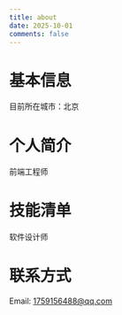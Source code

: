 ```yaml
---
title: about
date: 2025-10-01
comments: false
---
```


# 基本信息

目前所在城市：北京

# 个人简介

前端工程师

<!-- 喜欢 javascript 语言和相关组件以及 backbone、vue.js、node.js、mongoDB、PHP、JAVA、GO、Redis、Docker、Linux等后端、数据库技术 -->

<!--
# 技能清单
后端语言：Java/Node/Python/Golang/Rust
前端框架：Vue/React/微前端/Electron/React-Native/Hybrid
数据库相关：MySQL/SQL Server/Redis/
版本管理、文档和自动化部署工具：Git
单元测试：Jest
-->

# 技能清单

软件设计师

# 联系方式

Email: 1759156488@qq.com

<!-- 欢迎大家加入技术交流 QQ 群：685486827 ，<a target="_blank" style="color: red;" href="//shang.qq.com/wpa/qunwpa?idkey=32da7a18744756b0d8ffdd05b84999afecb5265dbad0fb119033e122abe803f3">一键加群</a>

欢迎大家加入技术交流 QQ 群：832485817 ，<a target="_blank" style="color: red;" href="//shang.qq.com/wpa/qunwpa?idkey=ce9f5f0d1d7553fb5634521f79a89668ad0d798eb35047f93300df63ebae4c05">一键加群</a> -->

